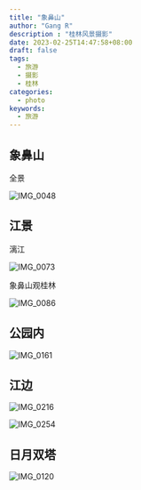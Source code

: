```yaml
---
title: "象鼻山"
author: "Gang R"   
description : "桂林风景摄影"     
date: 2023-02-25T14:47:58+08:00
draft: false
tags:    
  - 旅游              
  - 摄影
  - 桂林
categories:    
  - photo 
keywords:    
  - 旅游
---
```




##  象鼻山

全景

![IMG_0048](http://imgs.iprivacy.top/Photo/xiangbishan/IMG_0048.jpg)

## 江景

漓江

![IMG_0073](http://imgs.iprivacy.top/Photo/xiangbishan/IMG_0073.jpg)

象鼻山观桂林

![IMG_0086](http://imgs.iprivacy.top/Photo/xiangbishan/IMG_0086.jpg)

## 公园内

![IMG_0161](http://imgs.iprivacy.top/Photo/xiangbishan/IMG_0161.jpg)

## 江边

![IMG_0216](http://imgs.iprivacy.top/Photo/xiangbishan/IMG_0216.jpg)

![IMG_0254](http://imgs.iprivacy.top/Photo/xiangbishan/IMG_0254-1681395920040-11.jpg)

## 日月双塔

![IMG_0120](http://imgs.iprivacy.top/Photo/xiangbishan/IMG_0120.jpg)
